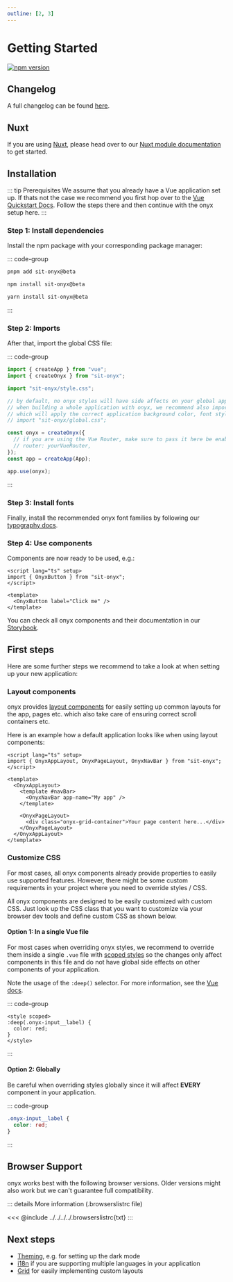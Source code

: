 ```yaml
---
outline: [2, 3]
---
```


# Getting Started

<div class="hide-external-link">

[![npm version](https://badge.fury.io/js/sit-onyx.svg)](https://www.npmjs.com/package/sit-onyx)

</div>

## Changelog

A full changelog can be found [here](/development/packages/changelogs/sit-onyx).

## Nuxt

If you are using [Nuxt](https://nuxt.com), please head over to our [Nuxt module documentation](/development/packages/nuxt) to get started.

## Installation

::: tip Prerequisites
We assume that you already have a Vue application set up.
If thats not the case we recommend you first hop over to the [Vue Quickstart Docs](https://vuejs.org/guide/quick-start.html#creating-a-vue-application). Follow the steps there and then continue with the onyx setup here.
:::

### Step 1: Install dependencies

Install the npm package with your corresponding package manager:

::: code-group

```sh [pnpm]
pnpm add sit-onyx@beta
```

```sh [npm]
npm install sit-onyx@beta
```

```sh [yarn]
yarn install sit-onyx@beta
```

:::

### Step 2: Imports

After that, import the global CSS file:

::: code-group

```ts [main.ts]
import { createApp } from "vue";
import { createOnyx } from "sit-onyx";

import "sit-onyx/style.css";

// by default, no onyx styles will have side affects on your global application styles like <body> etc.
// when building a whole application with onyx, we recommend also importing the following global styles
// which will apply the correct application background color, font styles etc.:
// import "sit-onyx/global.css";

const onyx = createOnyx({
  // if you are using the Vue Router, make sure to pass it here be enable the router integration for onyx
  // router: yourVueRouter,
});
const app = createApp(App);

app.use(onyx);
```

:::

### Step 3: Install fonts

Finally, install the recommended onyx font families by following our [typography docs](/development/typography#installation).

### Step 4: Use components

Components are now ready to be used, e.g.:

```vue
<script lang="ts" setup>
import { OnyxButton } from "sit-onyx";
</script>

<template>
  <OnyxButton label="Click me" />
</template>
```

You can check all onyx components and their documentation in our [Storybook](https://storybook.onyx.schwarz).

## First steps <Badge text="recommended" />

Here are some further steps we recommend to take a look at when setting up your new application:

### Layout components

onyx provides [layout components](https://storybook.onyx.schwarz/?path=/docs/layout-about-layouts--docs) for easily setting up common layouts for the app, pages etc. which also take care of ensuring correct scroll containers etc.

Here is an example how a default application looks like when using layout components:

```vue
<script lang="ts" setup>
import { OnyxAppLayout, OnyxPageLayout, OnyxNavBar } from "sit-onyx";
</script>

<template>
  <OnyxAppLayout>
    <template #navBar>
      <OnyxNavBar app-name="My app" />
    </template>

    <OnyxPageLayout>
      <div class="onyx-grid-container">Your page content here...</div>
    </OnyxPageLayout>
  </OnyxAppLayout>
</template>
```

### Customize CSS

For most cases, all onyx components already provide properties to easily use supported features.
However, there might be some custom requirements in your project where you need to override styles / CSS.

All onyx components are designed to be easily customized with custom CSS. Just look up the CSS class that you
want to customize via your browser dev tools and define custom CSS as shown below.

#### Option 1: In a single Vue file <Badge text="recommended" />

For most cases when overriding onyx styles, we recommend to override them inside a single `.vue` file with [scoped styles](https://vuejs.org/api/sfc-css-features#scoped-css)
so the changes only affect components in this file and do not have global side effects on other components of your application.

Note the usage of the `:deep()` selector. For more information, see the [Vue docs](https://vuejs.org/api/sfc-css-features#deep-selectors).

::: code-group

```vue [MyComponent.vue]
<style scoped>
:deep(.onyx-input__label) {
  color: red;
}
</style>
```

:::

#### Option 2: Globally

Be careful when overriding styles globally since it will affect **EVERY** component in your application.

::: code-group

```css [styles.css]
.onyx-input__label {
  color: red;
}
```

:::

## Browser Support

<script lang="ts" setup>
import BrowsersList from "../.vitepress/components/BrowsersList.vue"
</script>

onyx works best with the following browser versions. Older versions might also work but we can't guarantee full compatibility.

<BrowsersList />

::: details More information (.browserslistrc file)

<<< @include ../../../../.browserslistrc{txt}
:::

## Next steps

- [Theming](/development/theming), e.g. for setting up the dark mode
- [i18n](/development/i18n) if you are supporting multiple languages in your application
- [Grid](/development/grid) for easily implementing custom layouts
